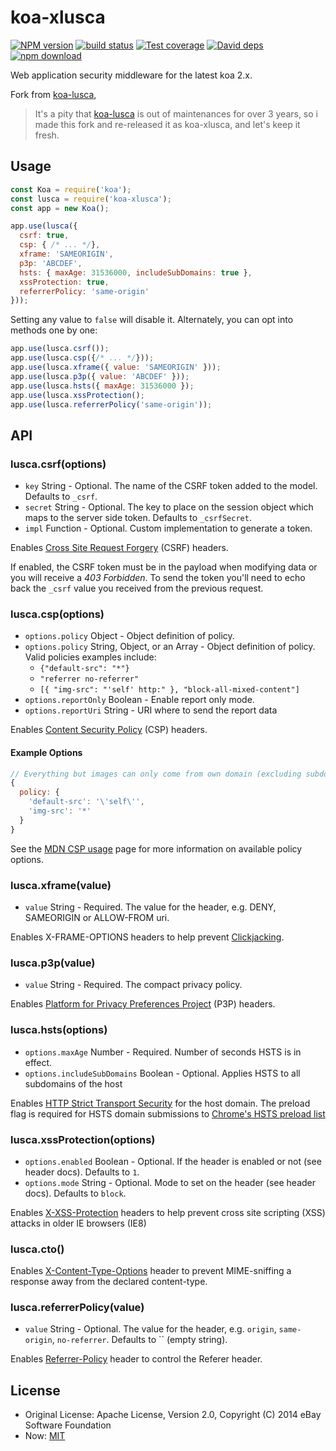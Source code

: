 # koa-xlusca

[![NPM version][npm-image]][npm-url]
[![build status][travis-image]][travis-url]
[![Test coverage][coveralls-image]][coveralls-url]
[![David deps][david-image]][david-url]
[![npm download][download-image]][download-url]

[npm-image]: https://img.shields.io/npm/v/koa-xlusca.svg?style=flat-square
[npm-url]: https://npmjs.org/package/koa-xlusca
[travis-image]: https://img.shields.io/travis/mamboer/koa-xlusca.svg?style=flat-square
[travis-url]: https://travis-ci.org/mamboer/koa-xlusca
[coveralls-image]: https://img.shields.io/coveralls/mamboer/koa-xlusca.svg?style=flat-square
[coveralls-url]: https://coveralls.io/r/mamboer/koa-xlusca?branch=master
[david-image]: https://img.shields.io/david/mamboer/koa-xlusca.svg?style=flat-square
[david-url]: https://david-dm.org/mamboer/koa-xlusca
[download-image]: https://img.shields.io/npm/dm/koa-xlusca.svg?style=flat-square
[download-url]: https://npmjs.org/package/koa-xlusca

Web application security middleware for the latest koa 2.x.

Fork from [koa-lusca](https://github.com/chrisveness/koa-lusca),

> It's a pity that [koa-lusca](https://github.com/koajs/koa-lusca) is out of maintenances for over 3 years, so i made this fork and re-released it as koa-xlusca, and let's keep it fresh.



## Usage

```js
const Koa = require('koa');
const lusca = require('koa-xlusca');
const app = new Koa();

app.use(lusca({
  csrf: true,
  csp: { /* ... */},
  xframe: 'SAMEORIGIN',
  p3p: 'ABCDEF',
  hsts: { maxAge: 31536000, includeSubDomains: true },
  xssProtection: true,
  referrerPolicy: 'same-origin'
}));
```

Setting any value to `false` will disable it. Alternately, you can opt into methods one by one:

```js
app.use(lusca.csrf());
app.use(lusca.csp({/* ... */}));
app.use(lusca.xframe({ value: 'SAMEORIGIN' }));
app.use(lusca.p3p({ value: 'ABCDEF' }));
app.use(lusca.hsts({ maxAge: 31536000 });
app.use(lusca.xssProtection();
app.use(lusca.referrerPolicy('same-origin'));
```

## API

### lusca.csrf(options)

* `key` String - Optional. The name of the CSRF token added to the model. Defaults to `_csrf`.
* `secret` String - Optional. The key to place on the session object which maps to the server side token. Defaults to `_csrfSecret`.
* `impl` Function - Optional. Custom implementation to generate a token.

Enables [Cross Site Request Forgery](https://www.owasp.org/index.php/Cross-Site_Request_Forgery_\(CSRF\)) (CSRF) headers.

If enabled, the CSRF token must be in the payload when modifying data or you will receive a *403 Forbidden*. To send the token you'll need to echo back the `_csrf` value you received from the previous request.

### lusca.csp(options)

* `options.policy` Object - Object definition of policy.
* `options.policy` String, Object, or an Array - Object definition of policy. Valid policies examples include:
    * `{"default-src": "*"}`
    * `"referrer no-referrer"`
    * `[{ "img-src": "'self' http:" }, "block-all-mixed-content"]`
* `options.reportOnly` Boolean - Enable report only mode.
* `options.reportUri` String - URI where to send the report data

Enables [Content Security Policy](https://www.owasp.org/index.php/Content_Security_Policy) (CSP) headers.

#### Example Options

```js
// Everything but images can only come from own domain (excluding subdomains)
{
  policy: {
    'default-src': '\'self\'',
    'img-src': '*'
  }
}
```

See the [MDN CSP usage](https://developer.mozilla.org/en-US/docs/Web/Security/CSP/Using_Content_Security_Policy) page for more information on available policy options.

### lusca.xframe(value)

* `value` String - Required. The value for the header, e.g. DENY, SAMEORIGIN or ALLOW-FROM uri.

Enables X-FRAME-OPTIONS headers to help prevent [Clickjacking](https://www.owasp.org/index.php/Clickjacking).

### lusca.p3p(value)

* `value` String - Required. The compact privacy policy.

Enables [Platform for Privacy Preferences Project](http://support.microsoft.com/kb/290333) (P3P) headers.

### lusca.hsts(options)

* `options.maxAge` Number - Required. Number of seconds HSTS is in effect.
* `options.includeSubDomains` Boolean - Optional. Applies HSTS to all subdomains of the host

Enables [HTTP Strict Transport Security](https://www.owasp.org/index.php/HTTP_Strict_Transport_Security) for the host domain. The preload flag is required for HSTS domain submissions to [Chrome's HSTS preload list](https://hstspreload.appspot.com)

### lusca.xssProtection(options)

* `options.enabled` Boolean - Optional. If the header is enabled or not (see header docs). Defaults to `1`.
* `options.mode` String - Optional. Mode to set on the header (see header docs). Defaults to `block`.

Enables [X-XSS-Protection](http://blogs.msdn.com/b/ie/archive/2008/07/02/ie8-security-part-iv-the-xss-filter.aspx) headers to help prevent cross site scripting (XSS) attacks in older IE browsers (IE8)

### lusca.cto()

Enables [X-Content-Type-Options](https://blogs.msdn.microsoft.com/ie/2008/09/02/ie8-security-part-vi-beta-2-update/) header to prevent MIME-sniffing a response away from the declared content-type.

### lusca.referrerPolicy(value)

* `value` String - Optional. The value for the header, e.g. `origin`, `same-origin`, `no-referrer`. Defaults to `` (empty string).

Enables [Referrer-Policy](https://www.w3.org/TR/referrer-policy/#intro) header to control the Referer header.

## License

- Original License: Apache License, Version 2.0, Copyright (C) 2014 eBay Software Foundation
- Now: [MIT](LICENSE.txt)
